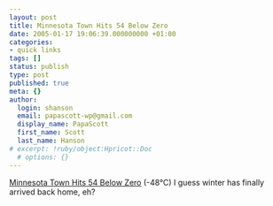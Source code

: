 ```yaml
---
layout: post
title: Minnesota Town Hits 54 Below Zero
date: 2005-01-17 19:06:39.000000000 +01:00
categories:
- quick links
tags: []
status: publish
type: post
published: true
meta: {}
author:
  login: shanson
  email: papascott-wp@gmail.com
  display_name: PapaScott
  first_name: Scott
  last_name: Hanson
# excerpt: !ruby/object:Hpricot::Doc
  # options: {}
---
```

<p><a href="http://home.frontiernet.net/newsdetail.asp?cat=3&id=9674" title="FrontierNet: Minnesota Town Hits 54 Below Zero">Minnesota Town Hits 54 Below Zero</a> (-48&deg;C) I guess winter has finally arrived back home, eh?</p>
